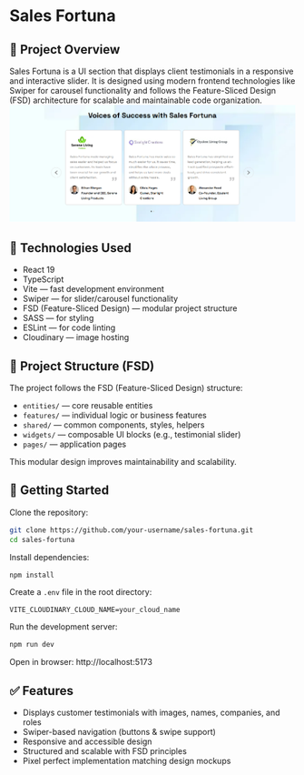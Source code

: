 # Sales Fortuna

## 🧩 Project Overview

Sales Fortuna is a UI section that displays client testimonials in a responsive and interactive slider. It is designed
using modern frontend technologies like Swiper for carousel functionality and follows the Feature-Sliced Design (FSD)
architecture for scalable and maintainable code organization.
![img.png](img.png)

## 🔧 Technologies Used

- React 19
- TypeScript
- Vite — fast development environment
- Swiper — for slider/carousel functionality
- FSD (Feature-Sliced Design) — modular project structure
- SASS — for styling
- ESLint — for code linting
- Cloudinary — image hosting

## 📁 Project Structure (FSD)

The project follows the FSD (Feature-Sliced Design) structure:

- `entities/` — core reusable entities
- `features/` — individual logic or business features
- `shared/` — common components, styles, helpers
- `widgets/` — composable UI blocks (e.g., testimonial slider)
- `pages/` — application pages

This modular design improves maintainability and scalability.

## 🚀 Getting Started

Clone the repository:

```bash
git clone https://github.com/your-username/sales-fortuna.git
cd sales-fortuna
```

Install dependencies:

```bash
npm install
```

Create a `.env` file in the root directory:

```
VITE_CLOUDINARY_CLOUD_NAME=your_cloud_name
```

Run the development server:

```bash
npm run dev
```

Open in browser: http://localhost:5173

## ✅ Features

- Displays customer testimonials with images, names, companies, and roles
- Swiper-based navigation (buttons & swipe support)
- Responsive and accessible design
- Structured and scalable with FSD principles
- Pixel perfect implementation matching design mockups

